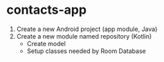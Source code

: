 # contacts-app

1. Create a new Android project (app module, Java)
2. Create a new module named repository (Kotlin)
   - Create model
   - Setup classes needed by Room Database